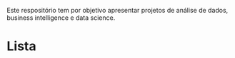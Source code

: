 Este respositório tem por objetivo apresentar projetos de análise de dados, business intelligence e data science.

# Lista

